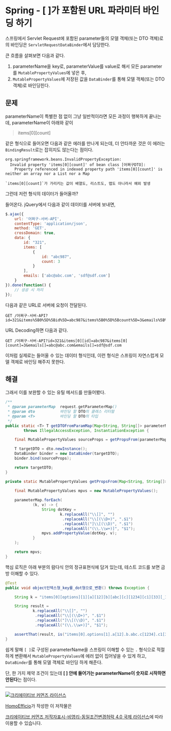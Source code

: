 # Spring - [ ]가 포함된 URL 파라미터 바인딩 하기

스프링에서 Servlet Request에 포함된 parameter들의 모델 객체(또는 DTO 객체)로의 바인딩은 `ServletRequestDataBinder`에서 담당한다.

큰 흐름을 살펴보면 다음과 같다.

1. parameterName을 key로, parameterValue를 value로 해서 모든 parameter를 `MutablePropertyValues`에 넣은 후, 
2. `MutablePropertyValues`에 저장된 값을 `DataBinder`를 통해 모델 객체(또는 DTO 객체)로 바인딩힌다.

## 문제

parameterName이 특별한 점 없이 그냥 일반적이라면 모든 과정이 행복하게 끝나는데, parameterName이 아래와 같이 

>items[0][count]

같은 형식으로 들어오면 다음과 같은 에러를 만나게 되는데, 더 안타까운 것은 이 에러는 `BindingResult`로는 잡히지도 않는다는 점이다.

```
org.springframework.beans.InvalidPropertyException: 
  Invalid property 'items[0][count]' of bean class [어쩌구DTO]: 
    Property referenced in indexed property path 'items[0][count]' is neither an array nor a List nor a Map

`items[0][count]`가 가리키는 값이 배열도, 리스트도, 맵도 아니라서 예외 발생
```

그런데 저런 형식의 데이터가 들어올까?

들어온다. jQuery에서 다음과 같이 데이터를 서버에 보내면,

```javascript
$.ajax({
    url: '어쩌구-서버-API',
    contentType: 'application/json',
    method: 'GET',
    crossDomain: true,
    data: {
        id: "321",
        items: [
            {
                id: "abc987",
                count: 3
            }
        ],
        emails: ['abc@abc.com', 'sdf@sdf.com']
    }
}).done(function() {
    // 성공 시 처리 
});
```

다음과 같은 URL로 서버에 요청이 전달된다.

```
GET /어쩌구-서버-API?id=321&items%5B0%5D%5Bid%5D=abc987&items%5B0%5D%5Bcount%5D=3&emails%5B%5D=abc%40abc.com&emails%5B%5D=sdf%40sdf.com
```

URL Decoding하면 다음과 같다.

```
GET /어쩌구-서버-API?id=321&items[0][id]=abc987&items[0][count]=3&emails[]=abc@abc.com&emails[]=sdf@sdf.com
```

이처럼 실제로는 들어올 수 있는 데이터 형식인데, 이런 형식은 스프링이 자연스럽게 모델 객체로 바인딩 해주지 못한다.

## 해결

그래서 이를 보완할 수 있는 유틸 메서드를 만들어봤다.

```java
/**
 * @param parameterMap  request.getParameterMap()
 * @param dto           바인딩 할 DTO의 클래스 리터럴
 * @param <T>           바인딩 할 DTO의 타입
 */
public static <T> T getDTOFromParamMap(Map<String, String[]> parameterMap, Class<T> dto) 
        throws IllegalAccessException, InstantiationException {

    final MutablePropertyValues sourceProps = getPropsFrom(parameterMap);

    T targetDTO = dto.newInstance();
    DataBinder binder = new DataBinder(targetDTO);
    binder.bind(sourceProps);

    return targetDTO;
}

private static MutablePropertyValues getPropsFrom(Map<String, String[]> parameterMap) {
    
    final MutablePropertyValues mpvs = new MutablePropertyValues();

    parameterMap.forEach(
            (k, v) -> {
                String dotKey =
                        k.replaceAll("\\[]", "")
                         .replaceAll("\\[(\\D+)", ".$1")
                         .replaceAll("]\\[(\\D)", ".$1")
                         .replaceAll("(\\.\\w+)]", "$1");
                mpvs.addPropertyValue(dotKey, v);
            }
    );

    return mpvs;
}
```

핵심 로직은 아래 부분의 람다식 안의 정규표현식에 담겨 있는데, 테스트 코드를 보면 금방 이해할 수 있다.

```java
@Test
public void object인덱스형_key를_dot형으로_변환() throws Exception {

    String k = "items[0][options][1][a][12][b][abc][c][1234][c1][33][_1][___][99][a33][b3][aa3]";

    String result =
            k.replaceAll("\\[]", "")
             .replaceAll("\\[(\\D+)", ".$1")
             .replaceAll("]\\[(\\D)", ".$1")
             .replaceAll("(\\.\\w+)]", "$1");

    assertThat(result, is("items[0].options[1].a[12].b.abc.c[1234].c1[33]._1.___[99].a33.b3.aa3"));
}
```

쉽게 말해 `[ ]`로 구성된 parameterName을 스프링이 이해할 수 있는 `.` 형식으로 적절하게 변환해서 `MutablePropertyValues`에 에러 없이 집어넣을 수 있게 하고, `DataBinder`를 통해 모델 객체로 바인딩 하게 해준다.

단, 한 가지 제약 조건이 있는데 **[ ] 안에 들어가는 parameterName이 숫자로 시작하면 안된다**는 점이다.


----
<a rel="license" href="http://creativecommons.org/licenses/by-nc-sa/4.0/"><img alt="크리에이티브 커먼즈 라이선스" style="border-width:0" src="https://i.creativecommons.org/l/by-nc-sa/4.0/88x31.png" /></a>

<a href='https://www.facebook.com/hanmomhanda' target='_blank'>HomoEfficio</a>가 작성한 이 저작물은

<a rel="license" href="http://creativecommons.org/licenses/by-nc-sa/4.0/">크리에이티브 커먼즈 저작자표시-비영리-동일조건변경허락 4.0 국제 라이선스</a>에 따라 이용할 수 있습니다.
